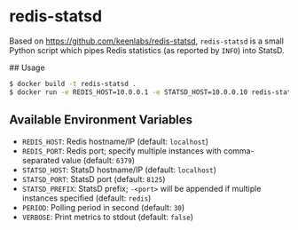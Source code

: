 # redis-statsd

Based on https://github.com/keenlabs/redis-statsd, `redis-statsd` is a small
Python script which pipes Redis statistics (as reported by `INFO`) into StatsD.

## Usage

```bash
$ docker build -t redis-statsd .
$ docker run -e REDIS_HOST=10.0.0.1 -e STATSD_HOST=10.0.0.10 redis-statsd
```

## Available Environment Variables

* `REDIS_HOST`: Redis hostname/IP (default: `localhost`)
* `REDIS_PORT`: Redis port; specify multiple instances with comma-separated value (default: `6379`)
* `STATSD_HOST`: StatsD hostname/IP (default: `localhost`)
* `STATSD_PORT`: StatsD port (default: `8125`)
* `STATSD_PREFIX`: StatsD prefix; `-<port>` will be appended if multiple instances specified (default: `redis`)
* `PERIOD`: Polling period in second (default: `30`)
* `VERBOSE`: Print metrics to stdout (default: `false`)
